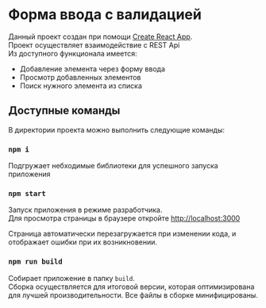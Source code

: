 # Форма ввода с валидацией

Данный проект создан при помощи [Create React App](https://github.com/facebook/create-react-app).<br />
Проект осуществляет взаимодействие с REST Api<br />
Из доступного функционала имеется:
- Добавление элемента через форму ввода
- Просмотр добавленных элементов
- Поиск нужного элемента из списка

## Доступные команды

В директории проекта можно выполнить следующие команды:

### `npm i`

Подгружает небходимые библиотеки для успешного запуска приложения

### `npm start`

Запуск приложения в режиме разработчика.<br />
Для просмотра страницы в браузере откройте [http://localhost:3000](http://localhost:3000)

Страница автоматически перезагружается при изменении кода, и отображает ошибки при их возникновении.

### `npm run build`

Собирает приложение в папку `build`.<br />
Сборка осуществляется для итоговой версии, которая оптимизирована для лучшей производительности.
Все файлы в сборке минифицированы.